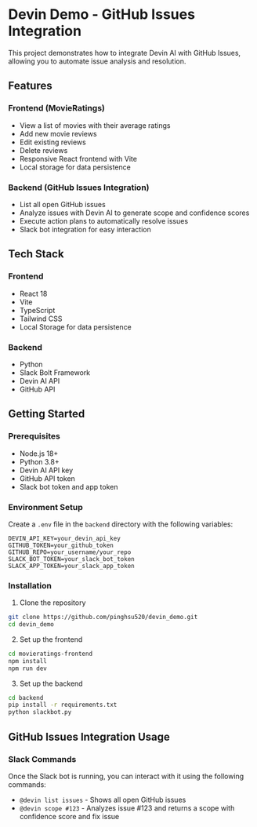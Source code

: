 # Devin Demo - GitHub Issues Integration

This project demonstrates how to integrate Devin AI with GitHub Issues, allowing you to automate issue analysis and resolution.

## Features

### Frontend (MovieRatings)
- View a list of movies with their average ratings
- Add new movie reviews
- Edit existing reviews
- Delete reviews
- Responsive React frontend with Vite
- Local storage for data persistence

### Backend (GitHub Issues Integration)
- List all open GitHub issues
- Analyze issues with Devin AI to generate scope and confidence scores
- Execute action plans to automatically resolve issues
- Slack bot integration for easy interaction

## Tech Stack

### Frontend
- React 18
- Vite
- TypeScript
- Tailwind CSS
- Local Storage for data persistence

### Backend
- Python
- Slack Bolt Framework
- Devin AI API
- GitHub API

## Getting Started

### Prerequisites
- Node.js 18+
- Python 3.8+
- Devin AI API key
- GitHub API token
- Slack bot token and app token

### Environment Setup

Create a `.env` file in the `backend` directory with the following variables:
```
DEVIN_API_KEY=your_devin_api_key
GITHUB_TOKEN=your_github_token
GITHUB_REPO=your_username/your_repo
SLACK_BOT_TOKEN=your_slack_bot_token
SLACK_APP_TOKEN=your_slack_app_token
```

### Installation

1. Clone the repository
```bash
git clone https://github.com/pinghsu520/devin_demo.git
cd devin_demo
```

2. Set up the frontend
```bash
cd movieratings-frontend
npm install
npm run dev
```

3. Set up the backend
```bash
cd backend
pip install -r requirements.txt
python slackbot.py
```

## GitHub Issues Integration Usage

### Slack Commands
Once the Slack bot is running, you can interact with it using the following commands:

- `@devin list issues` - Shows all open GitHub issues
- `@devin scope #123` - Analyzes issue #123 and returns a scope with confidence score and fix issue

